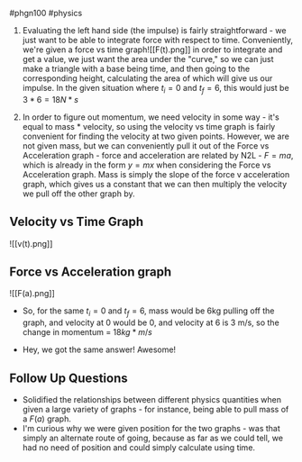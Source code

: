  #phgn100 #physics
1. Evaluating the left hand side (the impulse) is fairly straightforward - we just want to be able to integrate force with respect to time. Conveniently, we're given a force vs time graph![[F(t).png]]
in order to integrate and get a value, we just want the area under the "curve," so we can just make a triangle with a base being time, and then going to the corresponding height, calculating the area of which will give us our impulse. In the given situation where $t_{i}=0$ and $t_{f}=6$, this would just be $3*6=18N*s$


2. In order to figure out momentum, we need velocity in some way - it's equal to mass * velocity, so using the velocity vs time graph is fairly convenient for finding the velocity at two given points. However, we are not given mass, but we can conveniently pull it out of the Force vs Acceleration graph - force and acceleration are related by N2L - $F=ma$, which is already in the form $y=mx$ when considering the Force vs Acceleration graph. Mass is simply the slope of the force v acceleration graph, which gives us a constant that we can then multiply the velocity we pull off the other graph by. 
## Velocity vs Time Graph
![[v(t).png]]
## Force vs Acceleration graph
![[F(a).png]]

- So, for the same $t_{i}=0$ and $t_{f}=6$, mass would be 6kg pulling off the graph, and velocity at 0 would be 0, and velocity at 6 is 3 m/s, so the change in momentum = $18 kg * m/s$


- Hey, we got the same answer! Awesome!

## Follow Up Questions
- Solidified the relationships between different physics quantities when given a large variety of graphs - for instance, being able to pull mass of a $F(a)$ graph. 
- I'm curious why we were given position for the two graphs - was that simply an alternate route of going, because as far as we could tell, we had no need of position and could simply calculate using time. 